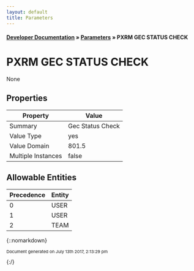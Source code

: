 ```yaml
---
layout: default
title: Parameters
---
```


#### [Developer Documentation](../index) &#187; [Parameters](TableOfContents) &#187; PXRM GEC STATUS CHECK<br/>
# PXRM GEC STATUS CHECK

None

## Properties

Property | Value
--- | ---
Summary | Gec Status Check
Value Type | yes
Value Domain | 801.5
Multiple Instances | false

## Allowable Entities

Precedence | Entity
--- | ---
0 | USER
1 | USER
2 | TEAM

{::nomarkdown} <br/><p style="font-size: 11px">Document generated on July 13th 2017, 2:13:29 pm</p>{:/}